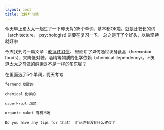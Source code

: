 ```yaml
---
layout: post
title: 改掉坏习惯
---
```


今天早上和太太一起过了一下昨天背的5个单词，基本都OK啦。就是比较长的词（architecture， psychologist) 需要在复习一下。
总之是开了个好头，以后坚持就好啦


今天找到的一篇文章：[改掉坏习惯](http://dict.eudic.net/webting/desktopplay?id=d9df32d5-9aa4-11e8-b4e1-000c29ffef9b&token=QYN+eyJ0b2tlbiI6IiIsInVzZXJpZCI6IiIsInVybHNpZ24iOiJhb3RBa1hOcVFjendlRUhjTUR1YStZYStCU2M9IiwidCI6IkFCSU1UVTJNRE0yTmpVMk9RPT0ifQ%3D%3D)， 里面讲了如何通过发酵食品（fermented foods），来降低对糖，酒精等物质的化学依赖（chemical dependency）。不知道太太之前做的酵素是不是一样的东东呢？

在里面选了5个单词，明天考考

```
fermend 发酵的

chemical 化学的

sauerkraut 泡菜

organic maket 有机市场

Do you have any tips for that?  对此你有没有什么建议？
```



